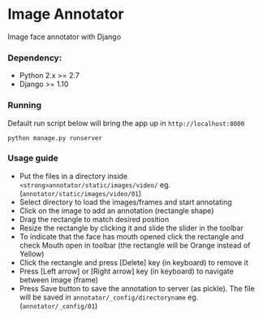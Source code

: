 # Image Annotator
Image face annotator with Django

### Dependency:

* Python 2.x >= 2.7
* Django >= 1.10

### Running

Default run script below will bring the app up in `http://localhost:8000`

```
python manage.py runserver
```

### Usage guide

* Put the files in a directory inside `<strong>annotator/static/images/video/` eg. (`annotator/static/images/video/01`)
* Select directory to load the images/frames and start annotating
* Click on the image to add an annotation (rectangle shape)
* Drag the rectangle to match desired position
* Resize the rectangle by clicking it and slide the slider in the toolbar
* To indicate that the face has mouth opened click the rectangle and check Mouth open in toolbar (the rectangle will be Orange instead of Yellow)
* Click the rectangle and press [Delete] key (in keyboard) to remove it
* Press [Left arrow] or [Right arrow] key (in keyboard) to navigate between image (frame)
* Press Save button to save the annotation to server (as pickle). The file will be saved in `annotator/_config/directoryname` eg. (`annotator/_config/01`)
